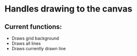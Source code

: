 # Handles drawing to the canvas

## Current functions:
* Draws grid background
* Draws all lines 
* Draws currently drawn line